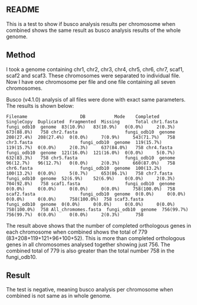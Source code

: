 ## README

This is a test to show if busco analysis results per chromosome when combined shows the same result as busco analysis results of the whole genome.

## Method

I took a genome containing chr1, chr2, chr3, chr4, chr5, chr6, chr7, scaf1, scaf2 and scaf3. These chromosomes were separated to individual file. Now I have one chromosome per file and one file containing all seven chromosomes.

Busco (v4.1.0) analysis of all files were done with exact same parameters. The results is shown below:

`
Filename                    DB           Mode    Completed   SingleCopy  Duplicated  Fragmented  Missing      Total
chr1.fasta                  fungi_odb10  genome  83(10.9%)   83(10.9%)   0(0.0%)     2(0.3%)     673(88.8%)   758
chr2.fasta                  fungi_odb10  genome  208(27.4%)  208(27.4%)  0(0.0%)     7(0.9%)     543(71.7%)   758
chr3.fasta                  fungi_odb10  genome  119(15.7%)  119(15.7%)  0(0.0%)     2(0.3%)     637(84.0%)   758
chr4.fasta                  fungi_odb10  genome  121(16.0%)  121(16.0%)  0(0.0%)     5(0.7%)     632(83.3%)   758
chr5.fasta                  fungi_odb10  genome  96(12.7%)   96(12.7%)   0(0.0%)     2(0.3%)     660(87.0%)   758
chr6.fasta                  fungi_odb10  genome  100(13.2%)  100(13.2%)  0(0.0%)     5(0.7%)     653(86.1%)   758
chr7.fasta                  fungi_odb10  genome  52(6.9%)    52(6.9%)    0(0.0%)     2(0.3%)     704(92.8%)   758
scaf1.fasta                 fungi_odb10  genome  0(0.0%)     0(0.0%)     0(0.0%)     0(0.0%)     758(100.0%)  758
scaf2.fasta                 fungi_odb10  genome  0(0.0%)     0(0.0%)     0(0.0%)     0(0.0%)     758(100.0%)  758
scaf3.fasta                 fungi_odb10  genome  0(0.0%)     0(0.0%)     0(0.0%)     0(0.0%)     758(100.0%)  758
All_chromomes.fasta  fungi_odb10  genome  756(99.7%)  756(99.7%)  0(0.0%)     0(0.0%)     2(0.3%)      758
`

The result above shows that the number of completed orthologous genes in each chromosome when combined shows the total of 779 (83+208+119+121+96+100+52). This is more than completed orthologous genes in all chromosomes analysed together showing just 756. The combined total of 779 is also greater than the total number 758 in the fungi_odb10.

## Result

The test is negative, meaning busco analysis per chromosome when combined is not same as in whole genome.
